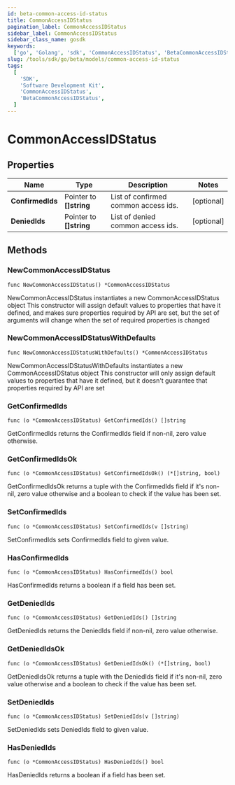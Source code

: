 ```yaml
---
id: beta-common-access-id-status
title: CommonAccessIDStatus
pagination_label: CommonAccessIDStatus
sidebar_label: CommonAccessIDStatus
sidebar_class_name: gosdk
keywords:
  ['go', 'Golang', 'sdk', 'CommonAccessIDStatus', 'BetaCommonAccessIDStatus']
slug: /tools/sdk/go/beta/models/common-access-id-status
tags:
  [
    'SDK',
    'Software Development Kit',
    'CommonAccessIDStatus',
    'BetaCommonAccessIDStatus',
  ]
---
```


# CommonAccessIDStatus

## Properties

| Name | Type | Description | Notes |
| --- | --- | --- | --- |
| **ConfirmedIds** | Pointer to **[]string** | List of confirmed common access ids. | [optional] |
| **DeniedIds** | Pointer to **[]string** | List of denied common access ids. | [optional] |

## Methods

### NewCommonAccessIDStatus

`func NewCommonAccessIDStatus() *CommonAccessIDStatus`

NewCommonAccessIDStatus instantiates a new CommonAccessIDStatus object This constructor will assign default values to properties that have it defined, and makes sure properties required by API are set, but the set of arguments will change when the set of required properties is changed

### NewCommonAccessIDStatusWithDefaults

`func NewCommonAccessIDStatusWithDefaults() *CommonAccessIDStatus`

NewCommonAccessIDStatusWithDefaults instantiates a new CommonAccessIDStatus object This constructor will only assign default values to properties that have it defined, but it doesn't guarantee that properties required by API are set

### GetConfirmedIds

`func (o *CommonAccessIDStatus) GetConfirmedIds() []string`

GetConfirmedIds returns the ConfirmedIds field if non-nil, zero value otherwise.

### GetConfirmedIdsOk

`func (o *CommonAccessIDStatus) GetConfirmedIdsOk() (*[]string, bool)`

GetConfirmedIdsOk returns a tuple with the ConfirmedIds field if it's non-nil, zero value otherwise and a boolean to check if the value has been set.

### SetConfirmedIds

`func (o *CommonAccessIDStatus) SetConfirmedIds(v []string)`

SetConfirmedIds sets ConfirmedIds field to given value.

### HasConfirmedIds

`func (o *CommonAccessIDStatus) HasConfirmedIds() bool`

HasConfirmedIds returns a boolean if a field has been set.

### GetDeniedIds

`func (o *CommonAccessIDStatus) GetDeniedIds() []string`

GetDeniedIds returns the DeniedIds field if non-nil, zero value otherwise.

### GetDeniedIdsOk

`func (o *CommonAccessIDStatus) GetDeniedIdsOk() (*[]string, bool)`

GetDeniedIdsOk returns a tuple with the DeniedIds field if it's non-nil, zero value otherwise and a boolean to check if the value has been set.

### SetDeniedIds

`func (o *CommonAccessIDStatus) SetDeniedIds(v []string)`

SetDeniedIds sets DeniedIds field to given value.

### HasDeniedIds

`func (o *CommonAccessIDStatus) HasDeniedIds() bool`

HasDeniedIds returns a boolean if a field has been set.
